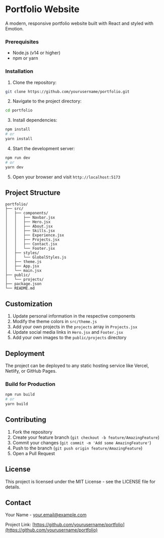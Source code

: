 # Portfolio Website

A modern, responsive portfolio website built with React and styled with Emotion.

### Prerequisites

- Node.js (v14 or higher)
- npm or yarn

### Installation

1. Clone the repository:
```bash
git clone https://github.com/yourusername/portfolio.git
```

2. Navigate to the project directory:
```bash
cd portfolio
```

3. Install dependencies:
```bash
npm install
# or
yarn install
```

4. Start the development server:
```bash
npm run dev
# or
yarn dev
```

5. Open your browser and visit `http://localhost:5173`

## Project Structure

```
portfolio/
├── src/
│   ├── components/
│   │   ├── Navbar.jsx
│   │   ├── Hero.jsx
│   │   ├── About.jsx
│   │   ├── Skills.jsx
│   │   ├── Experience.jsx
│   │   ├── Projects.jsx
│   │   ├── Contact.jsx
│   │   └── Footer.jsx
│   ├── styles/
│   │   └── GlobalStyles.js
│   ├── theme.js
│   ├── App.jsx
│   └── main.jsx
├── public/
│   └── projects/
├── package.json
└── README.md
```

## Customization

1. Update personal information in the respective components
2. Modify the theme colors in `src/theme.js`
3. Add your own projects in the `projects` array in `Projects.jsx`
4. Update social media links in `Hero.jsx` and `Footer.jsx`
5. Add your own images to the `public/projects` directory

## Deployment

The project can be deployed to any static hosting service like Vercel, Netlify, or GitHub Pages.

### Build for Production

```bash
npm run build
# or
yarn build
```

## Contributing

1. Fork the repository
2. Create your feature branch (`git checkout -b feature/AmazingFeature`)
3. Commit your changes (`git commit -m 'Add some AmazingFeature'`)
4. Push to the branch (`git push origin feature/AmazingFeature`)
5. Open a Pull Request

## License

This project is licensed under the MIT License - see the LICENSE file for details.

## Contact

Your Name - your.email@example.com

Project Link: [https://github.com/yourusername/portfolio](https://github.com/yourusername/portfolio)
